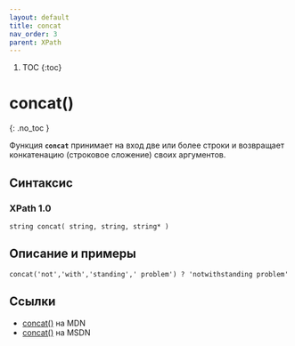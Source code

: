 ```yaml
---
layout: default
title: concat
nav_order: 3
parent: XPath
---
```


<!-- prettier-ignore-start -->
1. TOC
{:toc}

# concat()
{: .no_toc }
<!-- prettier-ignore-end -->

Функция **`concat`** принимает на вход две или более строки и возвращает конкатенацию (строковое сложение) своих аргументов.

## Синтаксис

### XPath 1.0

```
string concat( string, string, string* )
```

## Описание и примеры

```
concat('not','with','standing',' problem') ? 'notwithstanding problem'
```

## Ссылки

- [concat()](https://developer.mozilla.org/en-US/docs/Web/XPath/Functions/concat) на MDN
- [concat()](https://docs.microsoft.com/en-us/previous-versions/dotnet/netframework-4.0/ms256123%28v%3dvs.100%29) на MSDN
